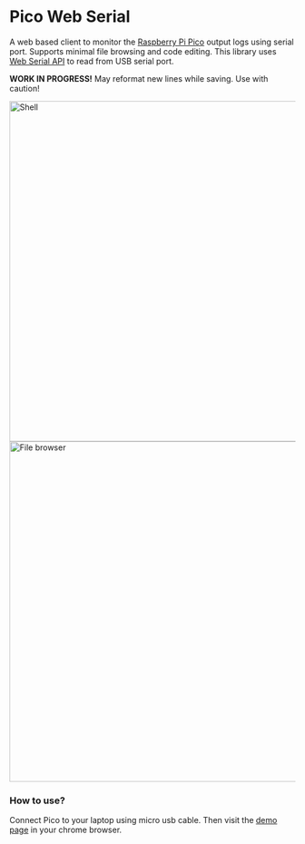 # Pico Web Serial
A web based client to monitor the [Raspberry Pi Pico](https://www.raspberrypi.com/products/raspberry-pi-pico/) output logs using serial port. Supports minimal file browsing and code editing. This library uses [Web Serial API](https://developer.mozilla.org/en-US/docs/Web/API/Web_Serial_API) to read from USB serial port.

**WORK IN PROGRESS!**  May reformat new lines while saving. Use with caution!

<img width="600" alt="Shell" src="https://github.com/user-attachments/assets/c6b607e6-9995-430a-ad74-4d565d0454b5" />
<img width="600" alt="File browser" src="https://github.com/user-attachments/assets/541586eb-db51-4d47-b789-b8965d5a323f" />

### How to use?

Connect Pico to your laptop using micro usb cable. Then visit the [demo page](https://cyrils.github.io/pico-web-serial/serial.html) in your chrome browser.
